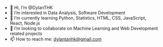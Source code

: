 - 👋 Hi, I’m @DylanTHK
- 👀 I’m interested in Data Analysis, Software Development
- 🌱 I’m currently learning Python, Statistics, HTML, CSS, JavaScript, React, Node.js
- 💞️ I’m looking to collaborate on Machine Learning and Web Development related projects
- 📫 How to reach me: dylantanhk@gmail.com

<!---
DylanTHK/DylanTHK is a ✨ special ✨ repository because its `README.md` (this file) appears on your GitHub profile.
You can click the Preview link to take a look at your changes.
--->
